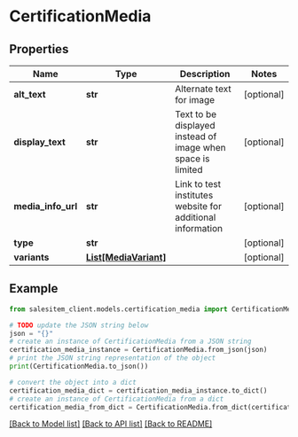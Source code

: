 # CertificationMedia


## Properties

Name | Type | Description | Notes
------------ | ------------- | ------------- | -------------
**alt_text** | **str** | Alternate text for image | [optional] 
**display_text** | **str** | Text to be displayed instead of image when space is limited | [optional] 
**media_info_url** | **str** | Link to test institutes website for additional information | [optional] 
**type** | **str** |  | [optional] 
**variants** | [**List[MediaVariant]**](MediaVariant.md) |  | [optional] 

## Example

```python
from salesitem_client.models.certification_media import CertificationMedia

# TODO update the JSON string below
json = "{}"
# create an instance of CertificationMedia from a JSON string
certification_media_instance = CertificationMedia.from_json(json)
# print the JSON string representation of the object
print(CertificationMedia.to_json())

# convert the object into a dict
certification_media_dict = certification_media_instance.to_dict()
# create an instance of CertificationMedia from a dict
certification_media_from_dict = CertificationMedia.from_dict(certification_media_dict)
```
[[Back to Model list]](../README.md#documentation-for-models) [[Back to API list]](../README.md#documentation-for-api-endpoints) [[Back to README]](../README.md)


